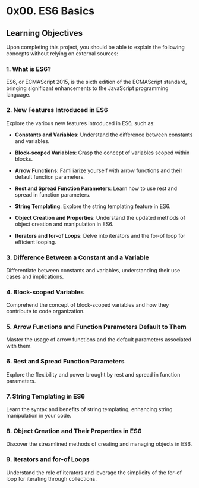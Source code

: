# 0x00. ES6 Basics

## Learning Objectives

Upon completing this project, you should be able to explain the following concepts without relying on external sources:

### 1. What is ES6?

ES6, or ECMAScript 2015, is the sixth edition of the ECMAScript standard, bringing significant enhancements to the JavaScript programming language.

### 2. New Features Introduced in ES6

Explore the various new features introduced in ES6, such as:

- **Constants and Variables**: Understand the difference between constants and variables.

- **Block-scoped Variables**: Grasp the concept of variables scoped within blocks.

- **Arrow Functions**: Familiarize yourself with arrow functions and their default function parameters.

- **Rest and Spread Function Parameters**: Learn how to use rest and spread in function parameters.

- **String Templating**: Explore the string templating feature in ES6.

- **Object Creation and Properties**: Understand the updated methods of object creation and manipulation in ES6.

- **Iterators and for-of Loops**: Delve into iterators and the for-of loop for efficient looping.

### 3. Difference Between a Constant and a Variable

Differentiate between constants and variables, understanding their use cases and implications.

### 4. Block-scoped Variables

Comprehend the concept of block-scoped variables and how they contribute to code organization.

### 5. Arrow Functions and Function Parameters Default to Them

Master the usage of arrow functions and the default parameters associated with them.

### 6. Rest and Spread Function Parameters

Explore the flexibility and power brought by rest and spread in function parameters.

### 7. String Templating in ES6

Learn the syntax and benefits of string templating, enhancing string manipulation in your code.

### 8. Object Creation and Their Properties in ES6

Discover the streamlined methods of creating and managing objects in ES6.

### 9. Iterators and for-of Loops

Understand the role of iterators and leverage the simplicity of the for-of loop for iterating through collections.
